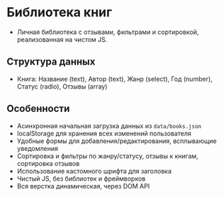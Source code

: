 # Библиотека книг
- Личная библиотека с отзывами, фильтрами и сортировкой, реализованная на чистом JS.

## Структура данных
- Книга: Название (text), Автор (text), Жанр (select), Год (number), Статус (radio), Отзывы (array)

## Особенности
- Асинхронная начальная загрузка данных из `data/books.json`
- localStorage для хранения всех изменений пользователя
- Удобные формы для добавления/редактирования, всплывающие уведомления
- Сортировка и фильтры по жанру/статусу, отзывы к книгам, сортировка отзывов
- Использование кастомного шрифта для заголовка
- Чистый JS, без библиотек и фреймворков
- Вся верстка динамическая, через DOM API

